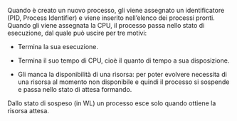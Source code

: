 Quando è creato un nuovo processo, gli viene assegnato un identificatore (PID, Process Identifier) e viene inserito nell’elenco dei processi pronti. Quando gli viene assegnata la CPU, il processo passa nello stato di esecuzione, dal quale può uscire per tre motivi:

- Termina la sua esecuzione.
    
- Termina il suo tempo di CPU, cioè il quanto di tempo a sua disposizione.
    
- Gli manca la disponibilità di una risorsa: per poter evolvere necessita di una risorsa al momento non disponibile e quindi il processo si sospende e passa nello stato di attesa formando.
    

Dallo stato di sospeso (in WL) un processo esce solo quando ottiene la risorsa attesa.
